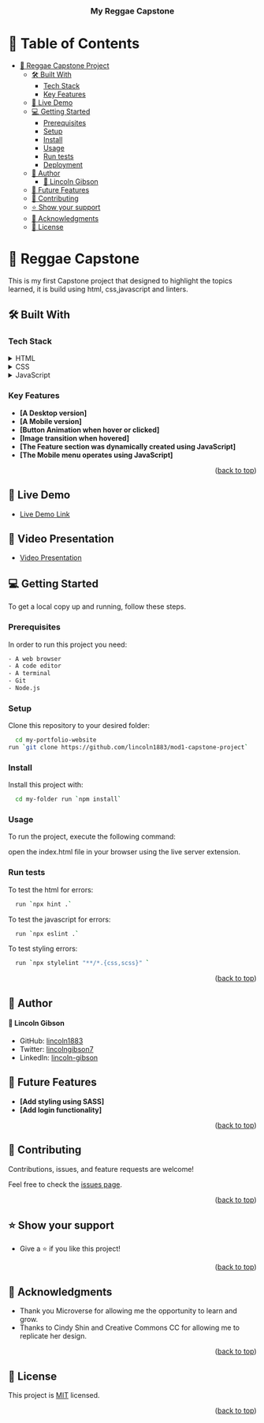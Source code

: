 <a name="readme-top"></a>

<div align="center">

  <h3><b>My Reggae Capstone</b></h3>

</div>

# 📗 Table of Contents

- [📖 Reggae Capstone Project](#-reggae-capstone-)
  - [🛠 Built With ](#-built-with-)
    - [Tech Stack ](#tech-stack-)
    - [Key Features ](#key-features-)
  - [🚀 Live Demo ](#-live-demo-)
  - [💻 Getting Started ](#-getting-started-)
    - [Prerequisites](#prerequisites)
    - [Setup](#setup)
    - [Install](#install)
    - [Usage](#usage)
    - [Run tests](#run-tests)
    - [Deployment](#deployment)
  - [👥 Author ](#-author-)
      - [👤 Lincoln Gibson](#-lincoln-gibson)
  - [🔭 Future Features ](#-future-features-)
  - [🤝 Contributing ](#-contributing-)
  - [⭐️ Show your support ](#️-show-your-support-)
  - [🙏 Acknowledgments ](#-acknowledgments-)
  - [📝 License ](#-license-)

<!-- PROJECT DESCRIPTION -->

# 📖 Reggae Capstone <a name="about-project"></a>

This is my first Capstone project that designed to highlight the topics learned, it is build using html, css,javascript and linters.

## 🛠 Built With <a name="built-with"></a>

### Tech Stack <a name="tech-stack"></a>

<details>
  <summary>HTML</summary>
  <ul>
    <li><a href="https://developer.mozilla.org/en-US/docs/Web/HTML/">HTML</a></li>
  </ul>
</details>

<details>
  <summary>CSS</summary>
  <ul>
    <li><a href="https://developer.mozilla.org/en-US/docs/Web/CSS">CSS</a></li>
  </ul>
</details>

<details>
  <summary>JavaScript</summary>
  <ul>
    <li><a href="https://developer.mozilla.org/en-US/docs/Web/JavaScript">CSS</a></li>
  </ul>
</details>

<!-- Features -->

### Key Features <a name="key-features"></a>

- **[A Desktop version]**
- **[A Mobile version]**
- **[Button Animation when hover or clicked]**
- **[Image transition when hovered]**
- **[The Feature section was dynamically created using JavaScript]**
- **[The Mobile menu operates using JavaScript]**

<p align="right">(<a href="#readme-top">back to top</a>)</p>

<!-- LIVE DEMO -->

## 🚀 Live Demo <a name="live-demo"></a>

- [Live Demo Link](https://lincoln1883.github.io/mod1-capstone-project/)


## 🚀 Video Presentation <a name="video-presentation"></a>
- [Video Presentation](https://www.loom.com/share/0bb71be5254b4a3e99b91311e152f655)

<!-- GETTING STARTED -->

## 💻 Getting Started <a name="getting-started"></a>

To get a local copy up and running, follow these steps.

### Prerequisites

In order to run this project you need:

```sh
- A web browser
- A code editor
- A terminal
- Git
- Node.js
```

### Setup

Clone this repository to your desired folder:

```sh
  cd my-portfolio-website
run `git clone https://github.com/lincoln1883/mod1-capstone-project`
```

### Install

Install this project with:

```sh
  cd my-folder run `npm install`
```

### Usage

To run the project, execute the following command:

open the index.html file in your browser using the live server extension.

### Run tests

To test the html for errors:

```sh
  run `npx hint .`
```
To test the javascript for errors:

```sh
  run `npx eslint .`
```
To test styling errors:

```sh
  run `npx stylelint "**/*.{css,scss}" `
```

<p align="right">(<a href="#readme-top">back to top</a>)</p>

<!-- AUTHORS -->

## 👥 Author <a name="authors"></a>

#### 👤 Lincoln Gibson

- GitHub: [lincoln1883](https://github.com/lincoln1883)
- Twitter: [lincolngibson7](https://twitter.com/lincolngibson7)
- LinkedIn: [lincoln-gibson](https://linkedin.com/in/lincoln-gibson)


<!-- FUTURE FEATURES -->

## 🔭 Future Features <a name="future-features"></a>

- **[Add styling using SASS]**
- **[Add login functionality]**

<p align="right">(<a href="#readme-top">back to top</a>)</p>

<!-- CONTRIBUTING -->

## 🤝 Contributing <a name="contributing"></a>

Contributions, issues, and feature requests are welcome!

Feel free to check the [issues page](../../issues/).

<p align="right">(<a href="#readme-top">back to top</a>)</p>

<!-- SUPPORT -->

## ⭐️ Show your support <a name="support"></a>

- Give a ⭐️ if you like this project!

<p align="right">(<a href="#readme-top">back to top</a>)</p>

<!-- ACKNOWLEDGEMENTS -->

## 🙏 Acknowledgments <a name="acknowledgements"></a>

- Thank you Microverse for allowing me the opportunity to learn and grow.
- Thanks to Cindy Shin and Creative Commons CC for allowing me to replicate her design.

<p align="right">(<a href="#readme-top">back to top</a>)</p>

<!-- LICENSE -->

## 📝 License <a name="license"></a>

This project is [MIT](./LICENSE) licensed.

<p align="right">(<a href="#readme-top">back to top</a>)</p>
